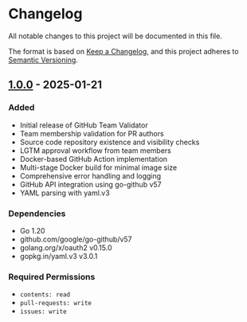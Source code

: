 # Changelog

All notable changes to this project will be documented in this file.

The format is based on [Keep a Changelog](https://keepachangelog.com/en/1.0.0/),
and this project adheres to [Semantic Versioning](https://semver.org/spec/v2.0.0.html).

## [1.0.0] - 2025-01-21

### Added
- Initial release of GitHub Team Validator
- Team membership validation for PR authors
- Source code repository existence and visibility checks
- LGTM approval workflow from team members
- Docker-based GitHub Action implementation
- Multi-stage Docker build for minimal image size
- Comprehensive error handling and logging
- GitHub API integration using go-github v57
- YAML parsing with yaml.v3

### Dependencies
- Go 1.20
- github.com/google/go-github/v57
- golang.org/x/oauth2 v0.15.0
- gopkg.in/yaml.v3 v3.0.1

### Required Permissions
- `contents: read`
- `pull-requests: write`
- `issues: write`

[1.0.0]: https://github.com/Gnomon-iterative/github-team-validator/releases/tag/v1.0.0
